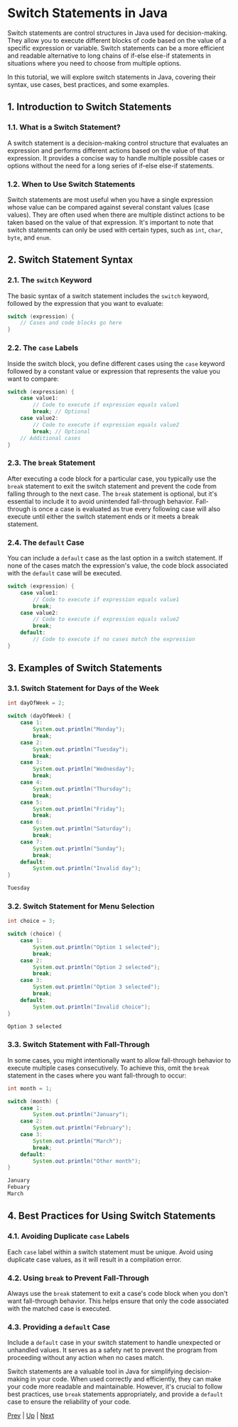 # Switch Statements in Java

Switch statements are control structures in Java used for decision-making. They allow you to execute different blocks of code based on the value of a specific expression or variable. Switch statements can be a more efficient and readable alternative to long chains of if-else else-if statements in situations where you need to choose from multiple options.

In this tutorial, we will explore switch statements in Java, covering their syntax, use cases, best practices, and some examples.

## 1. Introduction to Switch Statements

### 1.1. What is a Switch Statement?
A switch statement is a decision-making control structure that evaluates an expression and performs different actions based on the value of that expression. It provides a concise way to handle multiple possible cases or options without the need for a long series of if-else else-if statements.

### 1.2. When to Use Switch Statements
Switch statements are most useful when you have a single expression whose value can be compared against several constant values (case values). They are often used when there are multiple distinct actions to be taken based on the value of that expression. It's important to note that switch statements can only be used with certain types, such as `int`, `char`, `byte`, and `enum`.

## 2. Switch Statement Syntax

### 2.1. The `switch` Keyword
The basic syntax of a switch statement includes the `switch` keyword, followed by the expression that you want to evaluate:

```java
switch (expression) {
    // Cases and code blocks go here
}
```

### 2.2. The `case` Labels
Inside the switch block, you define different cases using the `case` keyword followed by a constant value or expression that represents the value you want to compare:

```java
switch (expression) {
    case value1:
        // Code to execute if expression equals value1
        break; // Optional
    case value2:
        // Code to execute if expression equals value2
        break; // Optional
    // Additional cases
}
```

### 2.3. The `break` Statement
After executing a code block for a particular case, you typically use the `break` statement to exit the switch statement and prevent the code from falling through to the next case. The `break` statement is optional, but it's essential to include it to avoid unintended fall-through behavior. Fall-through is once a case is evaluated as true every following case will also execute until either the switch statement ends or it meets a break statement.

### 2.4. The `default` Case
You can include a `default` case as the last option in a switch statement. If none of the cases match the expression's value, the code block associated with the `default` case will be executed.

```java
switch (expression) {
    case value1:
        // Code to execute if expression equals value1
        break;
    case value2:
        // Code to execute if expression equals value2
        break;
    default:
        // Code to execute if no cases match the expression
}
```

## 3. Examples of Switch Statements

### 3.1. Switch Statement for Days of the Week
```java
int dayOfWeek = 2;

switch (dayOfWeek) {
    case 1:
        System.out.println("Monday");
        break;
    case 2:
        System.out.println("Tuesday");
        break;
    case 3:
        System.out.println("Wednesday");
        break;
    case 4:
        System.out.println("Thursday");
        break;
    case 5:
        System.out.println("Friday");
        break;
    case 6:
        System.out.println("Saturday");
        break;
    case 7:
        System.out.println("Sunday");
        break;
    default:
        System.out.println("Invalid day");
}
```

```bash
Tuesday
```


### 3.2. Switch Statement for Menu Selection
```java
int choice = 3;

switch (choice) {
    case 1:
        System.out.println("Option 1 selected");
        break;
    case 2:
        System.out.println("Option 2 selected");
        break;
    case 3:
        System.out.println("Option 3 selected");
        break;
    default:
        System.out.println("Invalid choice");
}
```

```bash
Option 3 selected
```

### 3.3. Switch Statement with Fall-Through
In some cases, you might intentionally want to allow fall-through behavior to execute multiple cases consecutively. To achieve this, omit the `break` statement in the cases where you want fall-through to occur:

```java
int month = 1;

switch (month) {
    case 1:
        System.out.println("January");
    case 2:
        System.out.println("February");
    case 3:
        System.out.println("March");
        break;
    default:
        System.out.println("Other month");
}
```
```bash
January
Febuary
March
```

## 4. Best Practices for Using Switch Statements

### 4.1. Avoiding Duplicate `case` Labels
Each `case` label within a switch statement must be unique. Avoid using duplicate case values, as it will result in a compilation error.

### 4.2. Using `break` to Prevent Fall-Through
Always use the `break` statement to exit a case's code block when you don't want fall-through behavior. This helps ensure that only the code associated with the matched case is executed.

### 4.3. Providing a `default` Case
Include a `default` case in your switch statement to handle unexpected or unhandled values. It serves as a safety net to prevent the program from proceeding without any action when no cases match.

Switch statements are a valuable tool in Java for simplifying decision-making in your code. When used correctly and efficiently, they can make your code more readable and maintainable. However, it's crucial to follow best practices, use `break` statements appropriately, and provide a `default` case to ensure the reliability of your code.

    
[Prev](part7.md) | [Up](part7.md) | [Next](part7labs1.md)
